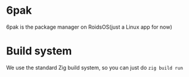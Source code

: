 # 6pak
6pak is the package manager on RoidsOS(just a Linux app for now)

# Build system
We use the standard Zig build system, so you can just do `zig build run`
